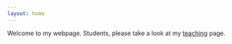 ```yaml
---
layout: home
---
```


Welcome to my webpage.  Students, please take a look at my
[teaching](/teaching) page.
